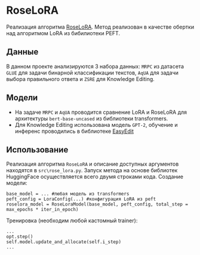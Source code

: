 # RoseLoRA
Реализация алгоритма [RoseLoRA][1]. Метод реализован в качестве обертки над алгоритмом LoRA из бибилиотеки PEFT.

## Данные
В данном проекте анализируются 3 набора данных: `MRPC` из датасета `GLUE` для задачи бинарной классификации текстов, `AqUA` для задачи выбора правильного ответа и `ZSRE` для Knowledge Editing. 

## Модели
- На задаче `MRPC` и `AqUA` проводится сравнение LoRA и RoseLoRA для архитектуры `bert-base-uncased` из библиотеки transformers.
- Для Knowledge Editing использована модель `GPT-2`, обучение и инференс проводились в библиотеке [EasyEdit][2]

## Использование
Реализация алгоритма `RoseLoRA` и описание доступных аргументов находятся в `src\rose_lora.py`. Запуск метода на основе библиотек HuggingFace осуществляется всего двумя строками кода.
Создание модели:
```
base_model = ... #любая модель из transformers
peft_config = LoraConfig(...) #конфигурация LoRA из peft
roselora_model = RoseLoraModel(base_model, peft_config, total_step = max_epochs * iter_in_epoch)
```
Тренировка (необходим любой кастомный trainer):
```
...
opt.step()
self.model.update_and_allocate(self.i_step)
...
```


[1]:https://arxiv.org/abs/2406.10777
[2]:https://github.com/zjunlp/EasyEdit
